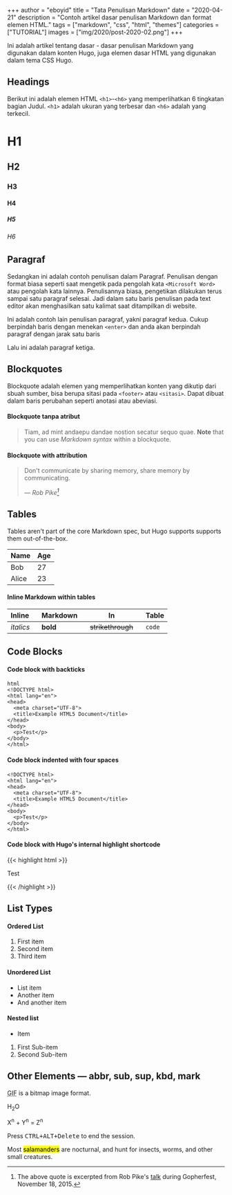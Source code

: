 +++
author = "eboyid"
title = "Tata Penulisan Markdown"
date = "2020-04-21"
description = "Contoh artikel dasar penulisan Markdown dan format elemen HTML."
tags = ["markdown", "css", "html", "themes"]
categories = ["TUTORIAL"]
images  = ["img/2020/post-2020-02.png"] 
+++

<!--This article offers a sample of basic Markdown syntax that can be used in Hugo content files, also it shows whether basic HTML elements are decorated with CSS in a Hugo theme.-->

Ini adalah artikel tentang dasar - dasar penulisan Markdown yang digunakan dalam konten Hugo, juga elemen dasar HTML yang digunakan dalam tema CSS Hugo. 
<!--more-->

## Headings

Berikut ini adalah elemen HTML `<h1>`-`<h6>` yang memperlihatkan 6 tingkatan bagian Judul. `<h1>` adalah ukuran yang terbesar dan `<h6>` adalah yang terkecil.

# H1
## H2
### H3
#### H4
##### H5
###### H6

## Paragraf

Sedangkan ini adalah contoh penulisan dalam Paragraf. Penulisan dengan format biasa seperti saat mengetik pada pengolah kata `<Microsoft Word>` atau pengolah kata lainnya. Penulisannya biasa, pengetikan dilakukan terus sampai satu paragraf selesai. Jadi dalam satu baris penulisan pada text editor akan menghasilkan satu kalimat saat ditampilkan di website. 

Ini adalah contoh lain penulisan paragraf, yakni paragraf kedua. Cukup berpindah baris dengan menekan `<enter>` dan anda akan berpindah paragraf dengan jarak satu baris

Lalu ini adalah paragraf ketiga.

## Blockquotes

Blockquote adalah elemen yang memperlihatkan konten yang dikutip dari sbuah sumber, bisa berupa sitasi pada `<footer>` atau `<sitasi>`. Dapat dibuat dalam baris perubahan seperti anotasi atau abeviasi.

#### Blockquote tanpa atribut

> Tiam, ad mint andaepu dandae nostion secatur sequo quae.
> **Note** that you can use *Markdown syntax* within a blockquote.

#### Blockquote with attribution

> Don't communicate by sharing memory, share memory by communicating.</p>
> — <cite>Rob Pike[^1]</cite>


[^1]: The above quote is excerpted from Rob Pike's [talk](https://www.youtube.com/watch?v=PAAkCSZUG1c) during Gopherfest, November 18, 2015.

## Tables

Tables aren't part of the core Markdown spec, but Hugo supports supports them out-of-the-box.

   Name | Age
--------|------
    Bob | 27
  Alice | 23

#### Inline Markdown within tables

| Inline&nbsp;&nbsp;&nbsp;     | Markdown&nbsp;&nbsp;&nbsp;  | In&nbsp;&nbsp;&nbsp;                | Table      |
| ---------- | --------- | ----------------- | ---------- |
| *italics*  | **bold**  | ~~strikethrough~~&nbsp;&nbsp;&nbsp; | `code`     |

## Code Blocks

#### Code block with backticks

```
html
<!DOCTYPE html>
<html lang="en">
<head>
  <meta charset="UTF-8">
  <title>Example HTML5 Document</title>
</head>
<body>
  <p>Test</p>
</body>
</html>
```
#### Code block indented with four spaces

    <!DOCTYPE html>
    <html lang="en">
    <head>
      <meta charset="UTF-8">
      <title>Example HTML5 Document</title>
    </head>
    <body>
      <p>Test</p>
    </body>
    </html>

#### Code block with Hugo's internal highlight shortcode
{{< highlight html >}}
<!DOCTYPE html>
<html lang="en">
<head>
  <meta charset="UTF-8">
  <title>Example HTML5 Document</title>
</head>
<body>
  <p>Test</p>
</body>
</html>
{{< /highlight >}}

## List Types

#### Ordered List

1. First item
2. Second item
3. Third item

#### Unordered List

* List item
* Another item
* And another item

#### Nested list

* Item
1. First Sub-item
2. Second Sub-item

## Other Elements — abbr, sub, sup, kbd, mark

<abbr title="Graphics Interchange Format">GIF</abbr> is a bitmap image format.

H<sub>2</sub>O

X<sup>n</sup> + Y<sup>n</sup> = Z<sup>n</sup>

Press <kbd><kbd>CTRL</kbd>+<kbd>ALT</kbd>+<kbd>Delete</kbd></kbd> to end the session.

Most <mark>salamanders</mark> are nocturnal, and hunt for insects, worms, and other small creatures.
